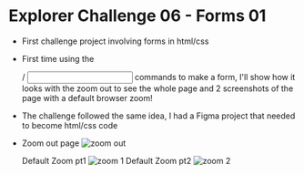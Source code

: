# Explorer Challenge 06 - Forms 01
- First challenge project involving forms in html/css
- First time using the <form> / <input> commands to make a form, I'll show how it looks with the zoom out to see the whole page and 2 screenshots of the page with a default browser zoom!
- The challenge followed the same idea, I had a Figma project that needed to become html/css code

- Zoom out page
  ![zoom out](https://i.imgur.com/K9Hngyo.png)
  
  Default Zoom pt1
  ![zoom 1](https://i.imgur.com/gNwhGmw.png)
  Default Zoom pt2
  ![zoom 2](https://i.imgur.com/GA0SlYr.png)
